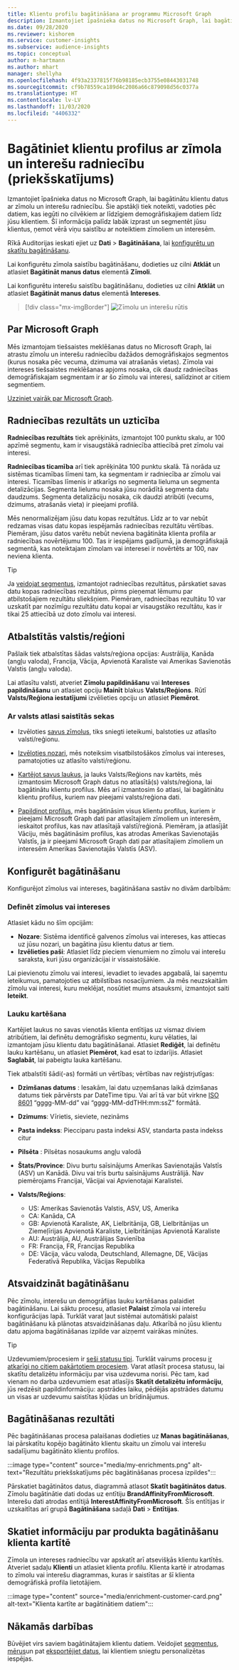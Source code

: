 ```yaml
---
title: Klientu profilu bagātināšana ar programmu Microsoft Graph
description: Izmantojiet īpašnieka datus no Microsoft Graph, lai bagātinātu klientu datus ar zīmolu un interešu radniecību.
ms.date: 09/28/2020
ms.reviewer: kishorem
ms.service: customer-insights
ms.subservice: audience-insights
ms.topic: conceptual
author: m-hartmann
ms.author: mhart
manager: shellyha
ms.openlocfilehash: 4f93a2337815f76b98185ecb3755e08443031748
ms.sourcegitcommit: cf9b78559ca189d4c2086a66c879098d56c0377a
ms.translationtype: HT
ms.contentlocale: lv-LV
ms.lasthandoff: 11/03/2020
ms.locfileid: "4406332"
---
```

# <a name="enrich-customer-profiles-with-brand-and-interest-affinities-preview"></a>Bagātiniet klientu profilus ar zīmola un interešu radniecību (priekšskatījums)

Izmantojiet īpašnieka datus no Microsoft Graph, lai bagātinātu klientu datus ar zīmolu un interešu radniecību. Šie apstākļi tiek noteikti, vadoties pēc datiem, kas iegūti no cilvēkiem ar līdzīgiem demogrāfiskajiem datiem līdz jūsu klientiem. Šī informācija palīdz labāk izprast un segmentēt jūsu klientus, ņemot vērā viņu saistību ar noteiktiem zīmoliem un interesēm.

Rīkā Auditorijas ieskati ejiet uz **Dati** > **Bagātināšana**, lai [konfigurētu un skatītu bagātināšanu](enrichment-hub.md).

Lai konfigurētu zīmola saistību bagātināšanu, dodieties uz cilni **Atklāt** un atlasiet **Bagātināt manus datus** elementā **Zīmoli**.

Lai konfigurētu interešu saistību bagātināšanu, dodieties uz cilni **Atklāt** un atlasiet **Bagātināt manus datus** elementā **Intereses**.

   > [!div class="mx-imgBorder"]
   > ![Zīmolu un interešu rūtis](media/BrandsInterest-tile-Hub.png "Zīmolu un interešu rūtis")

## <a name="about-microsoft-graph"></a>Par Microsoft Graph

Mēs izmantojam tiešsaistes meklēšanas datus no Microsoft Graph, lai atrastu zīmolu un interešu radniecību dažādos demogrāfiskajos segmentos (kurus nosaka pēc vecuma, dzimuma vai atrašanās vietas). Zīmola vai intereses tiešsaistes meklēšanas apjoms nosaka, cik daudz radniecības demogrāfiskajam segmentam ir ar šo zīmolu vai interesi, salīdzinot ar citiem segmentiem.

[Uzziniet vairāk par Microsoft Graph](https://docs.microsoft.com/graph/overview).

## <a name="affinity-score-and-confidence"></a>Radniecības rezultāts un uzticība

**Radniecības rezultāts** tiek aprēķināts, izmantojot 100 punktu skalu, ar 100 apzīmē segmentu, kam ir visaugstākā radniecība attiecībā pret zīmolu vai interesi.

**Radniecības ticamība** arī tiek aprēķināta 100 punktu skalā. Tā norāda uz sistēmas ticamības līmeni tam, ka segmentam ir radniecība ar zīmolu vai interesi. Ticamības līmenis ir atkarīgs no segmenta lieluma un segmenta detalizācijas. Segmenta lielumu nosaka jūsu norādītā segmenta datu daudzums. Segmenta detalizāciju nosaka, cik daudzi atribūti (vecums, dzimums, atrašanās vieta) ir pieejami profilā.

Mēs nenormalizējam jūsu datu kopas rezultātus. Līdz ar to var nebūt redzamas visas datu kopas iespējamās radniecības rezultātu vērtības. Piemēram, jūsu datos varētu nebūt neviena bagātināta klienta profila ar radniecības novērtējumu 100. Tas ir iespējams gadījumā, ja demogrāfiskajā segmentā, kas noteiktajam zīmolam vai interesei ir novērtēts ar 100, nav neviena klienta.

> [!TIP]
> Ja [veidojat segmentus](segments.md), izmantojot radniecības rezultātus, pārskatiet savas datu kopas radniecības rezultātus, pirms pieņemat lēmumu par atbilstošajiem rezultātu sliekšņiem. Piemēram, radniecības rezultātu 10 var uzskatīt par nozīmīgu rezultātu datu kopai ar visaugstāko rezultātu, kas ir tikai 25 attiecībā uz doto zīmolu vai interesi.

## <a name="supported-countriesregions"></a>Atbalstītās valstis/reģioni

Pašlaik tiek atbalstītas šādas valsts/reģiona opcijas: Austrālija, Kanāda (angļu valoda), Francija, Vācija, Apvienotā Karaliste vai Amerikas Savienotās Valstis (angļu valoda).

Lai atlasītu valsti, atveriet **Zīmolu papildināšanu** vai **Intereses papildināšanu** un atlasiet opciju **Mainīt** blakus **Valsts/Reģions**. Rūtī **Valsts/Reģiona iestatījumi** izvēlieties opciju un atlasiet **Piemērot**.

### <a name="implications-related-to-country-selection"></a>Ar valsts atlasi saistītās sekas

- Izvēloties [savus zīmolus](#define-your-brands-or-interests), tiks sniegti ieteikumi, balstoties uz atlasīto valsti/reģionu.

- [Izvēloties nozari](#define-your-brands-or-interests), mēs noteiksim visatbilstošākos zīmolus vai intereses, pamatojoties uz atlasīto valsti/reģionu.

- [Kartējot savus laukus](#map-your-fields), ja lauks Valsts/Reģions nav kartēts, mēs izmantosim Microsoft Graph datus no atlasītā(s) valsts/reģiona, lai bagātinātu klientu profilus. Mēs arī izmantosim šo atlasi, lai bagātinātu klientu profilus, kuriem nav pieejami valsts/reģiona dati.

- [Papildinot profilus](#refresh-enrichment), mēs bagātināsim visus klientu profilus, kuriem ir pieejami Microsoft Graph dati par atlasītajiem zīmoliem un interesēm, ieskaitot profilus, kas nav atlasītajā valstī/reģionā. Piemēram, ja atlasījāt Vāciju, mēs bagātināsim profilus, kas atrodas Amerikas Savienotajās Valstīs, ja ir pieejami Microsoft Graph dati par atlasītajiem zīmoliem un interesēm Amerikas Savienotajās Valstīs (ASV).

## <a name="configure-enrichment"></a>Konfigurēt bagātināšanu

Konfigurējot zīmolus vai intereses, bagātināšana sastāv no divām darbībām:

### <a name="define-your-brands-or-interests"></a>Definēt zīmolus vai intereses

Atlasiet kādu no šīm opcijām:

- **Nozare**: Sistēma identificē galvenos zīmolus vai intereses, kas attiecas uz jūsu nozari, un bagātina jūsu klientu datus ar tiem.
- **Izvēlieties paši**: Atlasiet līdz pieciem vienumiem no zīmolu vai interešu saraksta, kuri jūsu organizācijai ir vissaistošākie.

Lai pievienotu zīmolu vai interesi, ievadiet to ievades apgabalā, lai saņemtu ieteikumus, pamatojoties uz atbilstības nosacījumiem. Ja mēs neuzskaitām zīmolu vai interesi, kuru meklējat, nosūtiet mums atsauksmi, izmantojot saiti **Ieteikt**.

### <a name="map-your-fields"></a>Lauku kartēšana

Kartējiet laukus no savas vienotās klienta entītijas uz vismaz diviem atribūtiem, lai definētu demogrāfisko segmentu, kuru vēlaties, lai izmantojam jūsu klientu datu bagātināšanai. Atlasiet **Rediģēt**, lai definētu lauku kartēšanu, un atlasiet **Piemērot**, kad esat to izdarījis. Atlasiet **Saglabāt**, lai pabeigtu lauka kartēšanu.

Tiek atbalstīti šādi(-as) formāti un vērtības; vērtības nav reģistrjutīgas:

- **Dzimšanas datums** : Iesakām, lai datu uzņemšanas laikā dzimšanas datums tiek pārvērsts par DateTime tipu. Vai arī tā var būt virkne [ISO 8601](https://www.iso.org/iso-8601-date-and-time-format.html) “gggg-MM-dd” vai “gggg-MM-ddTHH:mm:ssZ” formātā.
- **Dzimums**: Vīrietis, sieviete, nezināms
- **Pasta indekss**: Piecciparu pasta indeksi ASV, standarta pasta indekss citur
- **Pilsēta** : Pilsētas nosaukums angļu valodā
- **Štats/Province**: Divu burtu saīsinājums Amerikas Savienotajās Valstīs (ASV) un Kanādā. Divu vai trīs burtu saīsinājums Austrālijā. Nav piemērojams Francijai, Vācijai vai Apvienotajai Karalistei.
- **Valsts/Reģions**:

  - US: Amerikas Savienotās Valstis, ASV, US, Amerika
  - CA: Kanāda, CA
  - GB: Apvienotā Karaliste, AK, Lielbritānija, GB, Lielbritānijas un Ziemeļīrijas Apvienotā Karaliste, Lielbritānijas Apvienotā Karaliste
  - AU: Austrālija, AU, Austrālijas Savienība
  - FR: Francija, FR, Francijas Republika
  - DE: Vācija, vācu valoda, Deutschland, Allemagne, DE, Vācijas Federatīvā Republika, Vācijas Republika

## <a name="refresh-enrichment"></a>Atsvaidzināt bagātināšanu

Pēc zīmolu, interešu un demogrāfijas lauku kartēšanas palaidiet bagātināšanu. Lai sāktu procesu, atlasiet **Palaist** zīmola vai interešu konfigurācijas lapā. Turklāt varat ļaut sistēmai automātiski palaist bagātināšanu kā plānotas atsvaidzināšanas daļu.
Atkarībā no jūsu klientu datu apjoma bagātināšanas izpilde var aizņemt vairākas minūtes.

> [!TIP]
> Uzdevumiem/procesiem ir [seši statusu tipi](system.md#status-types). Turklāt vairums procesu [ir atkarīgi no citiem pakārtotiem procesiem](system.md#refresh-policies). Varat atlasīt procesa statusu, lai skatītu detalizētu informāciju par visa uzdevuma norisi. Pēc tam, kad vienam no darba uzdevumiem esat atlasījis **Skatīt detalizētu informāciju**, jūs redzēsit papildinformāciju: apstrādes laiku, pēdējās apstrādes datumu un visas ar uzdevumu saistītas kļūdas un brīdinājumus.

## <a name="enrichment-results"></a>Bagātināšanas rezultāti

Pēc bagātināšanas procesa palaišanas dodieties uz **Manas bagātināšanas**, lai pārskatītu kopējo bagātināto klientu skaitu un zīmolu vai interešu sadalījumu bagātināto klientu profilos.

:::image type="content" source="media/my-enrichments.png" alt-text="Rezultātu priekšskatījums pēc bagātināšanas procesa izpildes":::

Pārskatiet bagātinātos datus, diagrammā atlasot **Skatīt bagātinātos datus**. Zīmolu bagātinātie dati dodas uz entītiju **BrandAffinityFromMicrosoft**. Interešu dati atrodas entītijā **InterestAffinityFromMicrosoft**. Šīs entītijas ir uzskaitītas arī grupā **Bagātināšana** sadaļā **Dati** > **Entītijas**.

## <a name="see-enrichment-data-on-the-customer-card"></a>Skatiet informāciju par produkta bagātināšanu klienta kartītē

Zīmola un intereses radniecību var apskatīt arī atsevišķās klientu kartītēs. Atveriet sadaļu **Klienti** un atlasiet klienta profilu. Klienta kartē ir atrodamas to zīmolu vai interešu diagrammas, kuras ir saistītas ar šī klienta demogrāfiskā profila lietotājiem.

:::image type="content" source="media/enrichment-customer-card.png" alt-text="Klienta kartīte ar bagātinātiem datiem":::

## <a name="next-steps"></a>Nākamās darbības

Būvējiet virs saviem bagātinātajiem klientu datiem. Veidojiet [segmentus](segments.md), [mērus](measures.md)un pat [eksportējiet datus](export-destinations.md), lai klientiem sniegtu personalizētas iespējas.
